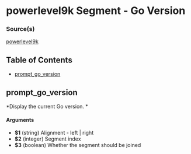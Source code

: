 # powerlevel9k Segment - Go Version


### Source(s)

[powerlevel9k](https://github.com/bhilburn/powerlevel9k)

## Table of Contents

- [prompt_go_version](#prompt_go_version)

## prompt_go_version
*Display the current Go version. *

#### Arguments

- **$1** (string) Alignment - left | right
- **$2** (integer) Segment index
- **$3** (boolean) Whether the segment should be joined


